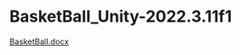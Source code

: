 # BasketBall_Unity-2022.3.11f1
[BasketBall.docx](https://github.com/user-attachments/files/21163147/BasketBall.docx)
